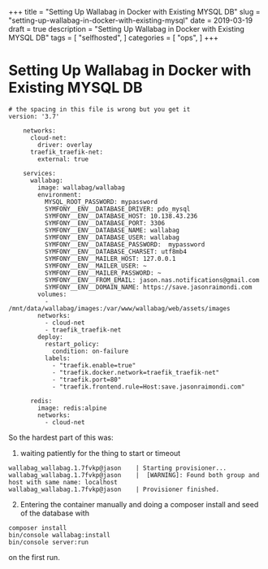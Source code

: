 +++
title = "Setting Up Wallabag in Docker with Existing MYSQL DB"
slug = "setting-up-wallabag-in-docker-with-existing-mysql"
date = 2019-03-19
draft = true
description = "Setting Up Wallabag in Docker with Existing MYSQL DB"
tags = [
    "selfhosted",
]
categories = [
    "ops",
]
+++ 

# Setting Up Wallabag in Docker with Existing MYSQL DB
```
# the spacing in this file is wrong but you get it
version: '3.7'

    networks:
      cloud-net:
        driver: overlay
      traefik_traefik-net:
        external: true

    services:
      wallabag:
        image: wallabag/wallabag
        environment:
          MYSQL_ROOT_PASSWORD: mypassword
          SYMFONY__ENV__DATABASE_DRIVER: pdo_mysql
          SYMFONY__ENV__DATABASE_HOST: 10.138.43.236
          SYMFONY__ENV__DATABASE_PORT: 3306
          SYMFONY__ENV__DATABASE_NAME: wallabag
          SYMFONY__ENV__DATABASE_USER: wallabag
          SYMFONY__ENV__DATABASE_PASSWORD:  mypassword
          SYMFONY__ENV__DATABASE_CHARSET: utf8mb4
          SYMFONY__ENV__MAILER_HOST: 127.0.0.1
          SYMFONY__ENV__MAILER_USER: ~
          SYMFONY__ENV__MAILER_PASSWORD: ~
          SYMFONY__ENV__FROM_EMAIL: jason.nas.notifications@gmail.com
          SYMFONY__ENV__DOMAIN_NAME: https://save.jasonraimondi.com
        volumes:
          - /mnt/data/wallabag/images:/var/www/wallabag/web/assets/images 
        networks:
          - cloud-net
          - traefik_traefik-net
        deploy:
          restart_policy:
            condition: on-failure
          labels:
            - "traefik.enable=true"
            - "traefik.docker.network=traefik_traefik-net"
            - "traefik.port=80"
            - "traefik.frontend.rule=Host:save.jasonraimondi.com"

      redis:
        image: redis:alpine
        networks:
          - cloud-net
```


So the hardest part of this was:

1) waiting patiently for the thing to start or timeout

```
wallabag_wallabag.1.7fvkp@jason    | Starting provisioner...
wallabag_wallabag.1.7fvkp@jason    |  [WARNING]: Found both group and host with same name: localhost
wallabag_wallabag.1.7fvkp@jason    | Provisioner finished.
```

2) Entering the container manually and doing a composer install and seed of the database with 

```
composer install
bin/console wallabag:install
bin/console server:run
```

on the first run.